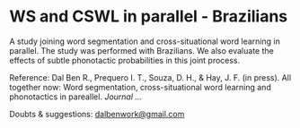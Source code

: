 # WS and CSWL in parallel - Brazilians

A study joining word segmentation and cross-situational word learning in parallel. The study was performed with Brazilians. We also evaluate the effects of subtle phonotactic probabilities in this joint process. 

Reference: Dal Ben R., Prequero I. T., Souza, D. H., & Hay, J. F. (in press). All together now: Word segmentation, cross-situational word learning and phonotactics in pareallel. *Journal ...*

Doubts & suggestions: <dalbenwork@gmail.com>
